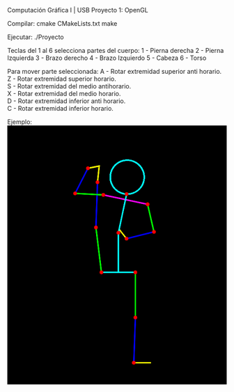 Computación Gráfica I | USB 
Proyecto 1: OpenGL 

Compilar:
cmake CMakeLists.txt
make

Ejecutar:
./Proyecto

Teclas del 1 al 6 selecciona partes del cuerpo:
1 - Pierna derecha 
2 - Pierna Izquierda 
3 - Brazo derecho 
4 - Brazo Izquierdo 
5 - Cabeza 
6 - Torso 

Para mover parte seleccionada:
A - Rotar extremidad superior anti horario.  
Z - Rotar extremidad superior horario.  
S - Rotar extremidad del medio antihorario.  
X - Rotar extremidad del medio horario.  
D - Rotar extremidad inferior anti horario.  
C - Rotar extremidad inferior horario. 

Ejemplo:
![Alt text](/ejemplo.png?raw=true "Ejemplo OpenGL")